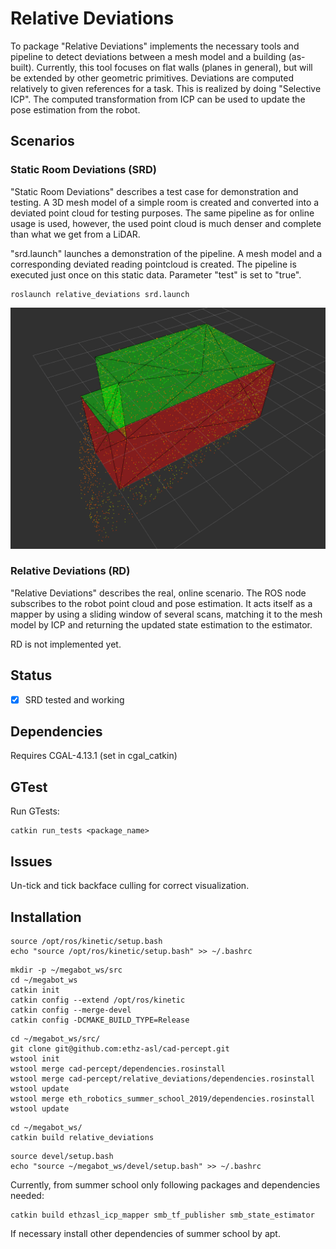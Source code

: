 # Relative Deviations

To package "Relative Deviations" implements the necessary tools and pipeline to detect deviations between a mesh model and a building (as-built). Currently, this tool focuses on flat walls (planes in general), but will be extended by other geometric primitives. Deviations are computed relatively to given references for a task. This is realized by doing "Selective ICP". The computed transformation from ICP can be used to update the pose estimation from the robot.

## Scenarios

### Static Room Deviations (SRD)

"Static Room Deviations" describes a test case for demonstration and testing. A 3D mesh model of a simple room is created and converted into a deviated point cloud for testing purposes. The same pipeline as for online usage is used, however, the used point cloud is much denser and complete than what we get from a LiDAR.

"srd.launch" launches a demonstration of the pipeline. A mesh model and a corresponding deviated reading pointcloud is created. The pipeline is executed just once on this static data. Parameter "test" is set to "true".

```
roslaunch relative_deviations srd.launch
```

![Result](resources/discrete_deviation_threshold_15mm_2.png)

### Relative Deviations (RD)

"Relative Deviations" describes the real, online scenario. The ROS node subscribes to the robot point cloud and pose estimation. It acts itself as a mapper by using a sliding window of several scans, matching it to the mesh model by ICP and returning the updated state estimation to the estimator. 

RD is not implemented yet.

## Status

- [x] SRD tested and working

## Dependencies

Requires CGAL-4.13.1 (set in cgal_catkin)

## GTest

Run GTests:

```
catkin run_tests <package_name>
```

## Issues

Un-tick and tick backface culling for correct visualization.

## Installation 

```
source /opt/ros/kinetic/setup.bash
echo "source /opt/ros/kinetic/setup.bash" >> ~/.bashrc
```

```
mkdir -p ~/megabot_ws/src
cd ~/megabot_ws
catkin init
catkin config --extend /opt/ros/kinetic
catkin config --merge-devel
catkin config -DCMAKE_BUILD_TYPE=Release
```

```
cd ~/megabot_ws/src/
git clone git@github.com:ethz-asl/cad-percept.git
wstool init
wstool merge cad-percept/dependencies.rosinstall
wstool merge cad-percept/relative_deviations/dependencies.rosinstall
wstool update
wstool merge eth_robotics_summer_school_2019/dependencies.rosinstall
wstool update
```

```
cd ~/megabot_ws/
catkin build relative_deviations
```

```
source devel/setup.bash
echo "source ~/megabot_ws/devel/setup.bash" >> ~/.bashrc
```

Currently, from summer school only following packages and dependencies needed:

```
catkin build ethzasl_icp_mapper smb_tf_publisher smb_state_estimator 
```

If necessary install other dependencies of summer school by apt.